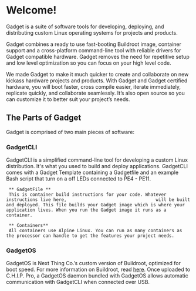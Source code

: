 # Welcome!

Gadget is a suite of software tools for developing, deploying, and distributing custom Linux operating systems for projects and products.

Gadget combines a ready to use fast-booting Buildroot image, container support and a cross-platform command-line tool with reliable drivers for Gadget compatible hardware. Gadget removes the need for repetitive setup and low level optimization so you can focus on your high level code. 

We made Gadget to make it much quicker to create and collaborate on new kickass hardware projects and products. With Gadget and Gadget certified hardware, you will boot faster, cross compile easier, iterate immediately, replicate quickly, and collaborate seamlessly. It’s also open source so you can customize it to better suit your project’s needs.

## The Parts of Gadget 

Gadget is comprised of two main pieces of software:

### GadgetCLI

GadgetCLI is a simplified command-line tool for developing a custom Linux distribution. It's what you used to build and deploy applications. GadgetCLI comes with a Gadget Template containing a Gadgetfile and an example Bash script that turn on a off LEDs connected to PE4 - PE11.

     ** GadgetFile **
     This is container build instructions for your code. Whatever instructions live here, 			                       will be built and deployed. This file builds your Gadget image which is where your application lives. When you run the Gadget image it runs as a container.
     
     ** Containers**
     All containers use Alpine Linux. You can run as many containers as the processor can handle to get the features your project needs. 

### GadgetOS

GadgetOS is Next Thing Co.’s custom version of Buildroot, optimized for boot speed. For more information on Buildroot, read [here](https://buildroot.org/). Once uploaded to C.H.I.P. Pro, a GadgetOS daemon bundled with GadgetOS allows automatic communication with GadgetCLI when connected over USB. 

